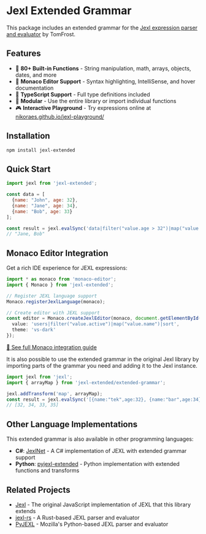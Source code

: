 # Jexl Extended Grammar

This package includes an extended grammar for the [Jexl expression parser and evaluator](https://github.com/TomFrost/Jexl) by TomFrost.

## Features

- 🚀 **80+ Built-in Functions** - String manipulation, math, arrays, objects, dates, and more
- 🎨 **Monaco Editor Support** - Syntax highlighting, IntelliSense, and hover documentation  
- 📝 **TypeScript Support** - Full type definitions included
- 🔧 **Modular** - Use the entire library or import individual functions
- 🎮 **Interactive Playground** - Try expressions online at [nikoraes.github.io/jexl-playground/](https://nikoraes.github.io/jexl-playground/)

## Installation

```bash
npm install jexl-extended
```

## Quick Start

```javascript
import jexl from 'jexl-extended';

const data = [
  {name: "John", age: 32}, 
  {name: "Jane", age: 34}, 
  {name: "Bob", age: 33}
];

const result = jexl.evalSync('data|filter("value.age > 32")|map("value.name")|join(", ")', {data});
// "Jane, Bob"
```

## Monaco Editor Integration

Get a rich IDE experience for JEXL expressions:

```typescript
import * as monaco from 'monaco-editor';
import { Monaco } from 'jexl-extended';

// Register JEXL language support
Monaco.registerJexlLanguage(monaco);

// Create editor with JEXL support
const editor = Monaco.createJexlEditor(monaco, document.getElementById('editor'), {
  value: 'users|filter("value.active")|map("value.name")|sort',
  theme: 'vs-dark'
});
```

[📖 See full Monaco integration guide](./MONACO.md)

It is also possible to use the extended grammar in the original Jexl library by importing parts of the grammar you need and adding it to the Jexl instance.

```javascript
import jexl from 'jexl';
import { arrayMap } from 'jexl-extended/extended-grammar';

jexl.addTransform('map', arrayMap);
const result = jexl.evalSync('[{name:"tek",age:32}, {name:"bar",age:34}, {name:"baz",age:33}, {name:"foo",age:35}]|map("value.age")');
// [32, 34, 33, 35]
```

## Other Language Implementations

This extended grammar is also available in other programming languages:

- **C#**: [JexlNet](https://github.com/nikoraes/JexlNet) - A C# implementation of JEXL with extended grammar support
- **Python**: [pyjexl-extended](https://github.com/nikoraes/pyjexl-extended) - Python implementation with extended functions and transforms

## Related Projects

- [Jexl](https://github.com/TomFrost/Jexl) - The original JavaScript implementation of JEXL that this library extends
- [jexl-rs](https://github.com/mozilla/jexl-rs) - A Rust-based JEXL parser and evaluator
- [PyJEXL](https://github.com/mozilla/pyjexl) - Mozilla's Python-based JEXL parser and evaluator
